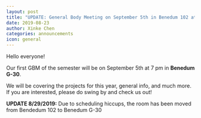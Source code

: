```yaml
---
layout: post
title: "UPDATE: General Body Meeting on September 5th in Benedum 102 at 7PM"
date: 2019-08-23
author: Xinke Chen
categories: announcements
icon: general
---
```


<p>
Hello everyone!

Our first GBM of the semester will be on September 5th at 7 pm in <b>Benedum G-30</b>.
</p>
<p>
We will be covering the projects for this year, general info, and much more.
If you are interested, please do swing by and check us out!
</p>
<p>
<b>UPDATE 8/29/2019:</b> Due to scheduling hiccups, the room has been moved from Bendedum 102 to Benedum G-30
</p>

